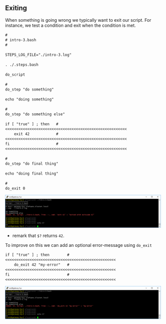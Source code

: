 ## Exiting

When something is going wrong we typically want to exit our script.  For instance, we test a condition and exit when the condition is met.

```shell
#
# intro-3.bash
#

STEPS_LOG_FILE="./intro-3.log"

. ./.steps.bash

do_script

#
do_step "do something"

echo "doing something"

#
do_step "do something else"

if [ "true" ] ; then   # <<<<<<<<<<<<<<<<<<<<<<<<<<<<<<<<<<<<<<<<<<<<<<<<<<<<<<<
    exit 42            # <<<<<<<<<<<<<<<<<<<<<<<<<<<<<<<<<<<<<<<<<<<<<<<<<<<<<<<
fi                     # <<<<<<<<<<<<<<<<<<<<<<<<<<<<<<<<<<<<<<<<<<<<<<<<<<<<<<<

#
do_step "do final thing"

echo "doing final thing"

#
do_exit 0
```

![intro-3.exiting.exit.png](./screenshots/intro-3.exiting.exit.png)

- remark that `$?` returns `42`.

To improve on this we can add an optional error-message using `do_exit`

```shell
if [ "true" ] ; then        # <<<<<<<<<<<<<<<<<<<<<<<<<<<<<<<<<<<<<<<<<<<<<<<<<<
    do_exit 42 "my-error"   # <<<<<<<<<<<<<<<<<<<<<<<<<<<<<<<<<<<<<<<<<<<<<<<<<<
fi                          # <<<<<<<<<<<<<<<<<<<<<<<<<<<<<<<<<<<<<<<<<<<<<<<<<<
```

![intro-3.exiting.do_exit.png](./screenshots/intro-3.exiting.do_exit.png)
